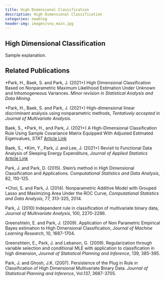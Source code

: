 ```yaml
---
title: High Dimensional Classification
description: High Dimensional Classification
categories: newblog
header-img: images/snu_main.jpg
---
```


## High Dimensional Classification

Sample explanation.


## Related Publications

*Park, H.,  Baek, S. and Park, J. (2021+) High Dimensional Classification Based on Nonparametric Maximum Likelihood Estimation Under Unknown and Inhomogeneous Variances.  _Minor revision in Statistical Analysis and Data Mining_. 

*Park, H.,  Baek, S. and Park, J. (2021+) High-dimensional linear discriminant analysis using nonparametric methods, 
_Tentatively accepted in Journal of Multivariate Analysis._  

Baek, S., *Park, H., and Park, J.  (2021+) A High-Dimensional Classification Rule Using Sample Covariance Matrix Equipped With Adjusted Estimated Eigenvalues, 
 _STAT_ [Article Link](https://onlinelibrary.wiley.com/doi/full/10.1002/sta4.358) 

Baek, S., *Kim, Y.,  Park, J. and Lee, J.  (2021+) Revisit to Functional Data Analysis of Sleeping Energy Expenditure, 
_Journal of Applied Statistics_ [Article Link](https://www.tandfonline.com/doi/full/10.1080/02664763.2020.1838457) 

 Park, J. and Park, D. (2015). Stein’s method in High Dimensional Classification and Applications. _Computational Statistics and Data Analysis_, 82, 110-125. 

 *Choi, S. and Park, J. (2014). Nonparametric Additive Model with Grouped Lasso and Maximizing Area Under the ROC Curve, _Computational Statistics and Data Analysis_, 77, 313-325, 2014. 

 Park, J. (2010) Independent rule in classification of multivariate binary data, _Journal of Multivariate Analysis_, 100, 2270-2286.

 Greenshtein, E. and Park, J.  (2009).  Application of Non Parametric Empirical Bayes estimation to High Dimensional Classification, _Journal of Machine Learning Research_, 10, 1687-1704. 

 Greenshtein, E., Park, J. and Lebanon, G.  (2009). Regularization through variable selection and conditional MLE with application to classification in high dimension, _Journal of Statistical Planning and Inference_, 139, 385-395. 

 Park, J. and Ghosh, J.K. (2007). Persistence of the Plug in Rule in Classification of High Dimensional Multivariate Binary Data. 
_Journal of Statistical Planning and Inference_, Vol.137,  3687-3705.